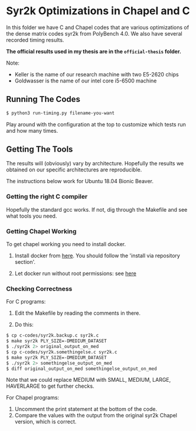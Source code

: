 # Syr2k Optimizations in Chapel and C

In this folder we have C and Chapel codes that are various optimizations
of the dense matrix codes syr2k from PolyBench 4.0. We also have several
recorded timing results.


**The official results used in my thesis are in the `official-thesis` folder.**

Note:
* Keller is the name of our research machine with two E5-2620 chips
* Goldwasser is the name of our intel core i5-6500 machine


## Running The Codes

```bash
$ python3 run-timing.py filename-you-want
```

Play around with the configuration at the top to customize which tests run and
how many times.




##  Getting The Tools

The results will (obviously) vary by architecture.  Hopefully the results we
obtained on our specific architectures are reproducible.

The instructions below work for Ubuntu 18.04 Bionic Beaver.


### Getting the right C compiler

Hopefully the standard gcc works. If not, dig through the Makefile and see what tools you need.


### Getting Chapel Working

To get chapel working you need to install docker.


1. Install docker from [here](https://docs.docker.com/install/linux/docker-ce/ubuntu/#install-using-the-repository). You should follow the 'install via repository section'.

2. Let docker run without root permissions: see [here](https://docs.docker.com/install/linux/linux-postinstall/)



### Checking Correctness

For C programs:

1. Edit the Makefile by reading the comments in there.

2. Do this:

```bash
$ cp c-codes/syr2k.backup.c syr2k.c
$ make syr2k PLY_SIZE=-DMEDIUM_DATASET 
$ ./syr2k 2> original_output_on_med
$ cp c-codes/syr2k.somethingelse.c syr2k.c
$ make syr2k PLY_SIZE=-DMEDIUM_DATASET 
$ ./syr2k 2> somethingelse_output_on_med
$ diff original_output_on_med somethingelse_output_on_med
```

Note that we could replace MEDIUM with SMALL, MEDIUM, LARGE, HAVERLARGE to get
further checks.


For Chapel programs:

1. Uncomment the print statement at the bottom of the code.
2. Compare the values with the output from the original syr2k Chapel version,
   which is correct.



